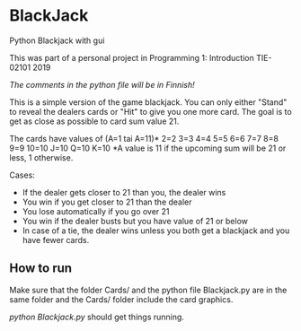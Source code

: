 # BlackJack
Python Blackjack with gui

This was part of a personal project in Programming 1: Introduction TIE-02101 2019

_The comments in the python file will be in Finnish!_

This is a simple version of the game blackjack. You can only either "Stand" to reveal the dealers cards or "Hit" to give you one more card. The goal is to get as close as possible to card sum value 21.

The cards have values of (A=1 tai A=11)* 2=2 3=3 4=4 5=5 6=6 7=7 8=8 9=9 10=10 J=10 Q=10 K=10
*A value is 11 if the upcoming sum will be 21 or less, 1 otherwise.

Cases:
- If the dealer gets closer to 21 than you, the dealer wins
- You win if you get closer to 21 than the dealer
- You lose automatically if you go over 21
- You win if the dealer busts but you have value of 21 or below
- In case of a tie, the dealer wins unless you both get a blackjack and you have fewer cards.

## How to run
Make sure that the folder Cards/ and the python file Blackjack.py are in the same folder and the Cards/ folder include the card graphics.

*python Blackjack.py* should get things running.

